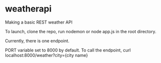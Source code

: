 # weatherapi
Making a basic REST weather API 

To launch, clone the repo, run nodemon or node app.js in the root directory.

Currently, there is one endpoint.

PORT variable set to 8000 by default. To call the endpoint, curl localhost:8000/weather?city={city name}
